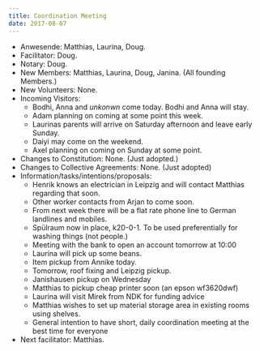 ```yaml
---
title: Coordination Meeting
date: 2017-08-07
---
```

- Anwesende: Matthias, Laurina, Doug.
- Facilitator: Doug.
- Notary: Doug.
- New Members: Matthias, Laurina, Doug, Janina. (All founding Members.)
- New Volunteers: None.
- Incoming Visitors: 
    - Bodhi, Anna and *unkonwn* come today. Bodhi and Anna will stay.
    - Adam planning on coming at some point this week.
    - Laurinas parents will arrive on Saturday afternoon and leave early Sunday.
    - Daiyi may come on the weekend.
    - Axel planning on coming on Sunday at some point.
- Changes to Constitution: None. (Just adopted.)
- Changes to Collective Agreements: None. (Just adopted)
- Information/tasks/intentions/proposals:
	- Henrik knows an electrician in Leipzig and will contact Matthias regarding that soon.
	- Other worker contacts from Arjan to come soon.
	- From next week there will be a flat rate phone line to German landlines and mobiles.
	- Spülraum now in place, k20-0-1. To be used preferentially for washing things (not people.)
	- Meeting with the bank to open an account tomorrow at 10:00
	- Laurina will pick up some beans.
	- Item pickup from Annike today.
	- Tomorrow, roof fixing and Leipzig pickup.
	- Janishausen pickup on Wednesday
	- Matthias to pickup cheap printer soon (an epson wf3620dwf)
	- Laurina will visit Mirek from NDK for funding advice
	- Matthias wishes to set up material storage area in existing rooms using shelves.
	- General intention to have short, daily coordination meeting at the best time for everyone
- Next facilitator: Matthias.